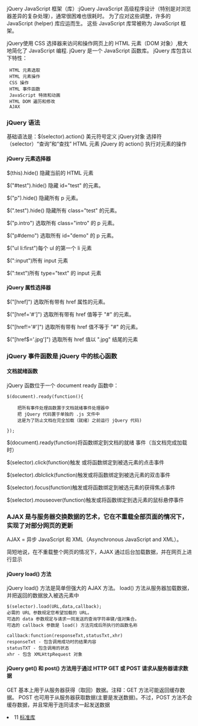 jQuery
JavaScript 框架（库）:jQuery
JavaScript 高级程序设计（特别是对浏览器差异的复杂处理），通常很困难也很耗时。
为了应对这些调整，许多的 JavaScript (helper) 库应运而生。
这些 JavaScript 库常被称为 JavaScript 框架。

jQuery使用 CSS 选择器来访问和操作网页上的 HTML 元素（DOM 对象）,极大地简化了 JavaScript 编程.
jQuery 是一个 JavaScript 函数库。
jQuery 库包含以下特性：
     
     HTML 元素选取
     HTML 元素操作
     CSS 操作 
     HTML 事件函数
     JavaScript 特效和动画
     HTML DOM 遍历和修改
     AJAX

### jQuery 语法
基础语法是：$(selector).action()
    美元符号定义 jQuery对象
    选择符（selector）“查询”和“查找” HTML 元素
    jQuery 的 action() 执行对元素的操作

#### jQuery 元素选择器
$(this).hide() 隐藏当前的 HTML 元素

$("#test").hide() 隐藏 id="test" 的元素。

$("p").hide() 隐藏所有 p 元素。

$(".test").hide() 隐藏所有 class="test" 的元素。

$("p.intro") 选取所有 class="intro" 的 p 元素。

$("p#demo") 选取所有 id="demo" 的 p 元素。

$("ul li:first")每个 ul 的第一个 li 元素    

$(":input")所有 input 元素    

$(":text")所有 type="text" 的 input 元素  



#### jQuery 属性选择器
$("[href]") 选取所有带有 href 属性的元素。

$("[href='#']") 选取所有带有 href 值等于 "#" 的元素。

$("[href!='#']") 选取所有带有 href 值不等于 "#" 的元素。

$("[href$='.jpg']") 选取所有 href 值以 ".jpg" 结尾的元素

### jQuery 事件函数是 jQuery 中的核心函数
#### 文档就绪函数
jQuery 函数位于一个 document ready 函数中：

    $(document).ready(function(){

        把所有事件处理函数置于文档就绪事件处理器中
        把 jQuery 代码置于单独的 .js 文件中
        这是为了防止文档在完全加载（就绪）之前运行 jQuery 代码)

    });

$(document).ready(function)将函数绑定到文档的就绪   事件（当文档完成加载时）

$(selector).click(function)触发 或将函数绑定到被选元素的点击事件

$(selector).dblclick(function)触发或将函数绑定到被选元素的双击事件

$(selector).focus(function)触发或将函数绑定到被选元素的获得焦点事件

$(selector).mouseover(function)触发或将函数绑定到选元素的鼠标悬停事件

### AJAX 是与服务器交换数据的艺术，它在不重载全部页面的情况下，实现了对部分网页的更新
AJAX = 异步 JavaScript 和 XML（Asynchronous JavaScript and XML）。

简短地说，在不重载整个网页的情况下，AJAX 通过后台加载数据，并在网页上进行显示

#### jQuery load() 方法
jQuery load() 方法是简单但强大的 AJAX 方法。
load() 方法从服务器加载数据，并把返回的数据放入被选元素中

    $(selector).load(URL,data,callback);
    必需的 URL 参数规定您希望加载的 URL。
    可选的 data 参数规定与请求一同发送的查询字符串键/值对集合。
    可选的 callback 参数是 load() 方法完成后所执行的函数名称
    
    callback:function(responseTxt,statusTxt,xhr)
    responseTxt - 包含调用成功时的结果内容
    statusTXT - 包含调用的状态
    xhr - 包含 XMLHttpRequest 对象

#### jQuery get() 和 post() 方法用于通过 HTTP GET 或 POST 请求从服务器请求数据
GET 基本上用于从服务器获得（取回）数据。注释：GET 方法可能返回缓存数据。
POST 也可用于从服务器获取数据(主要是发送数据)。不过，POST 方法不会缓存数据，并且常用于连同请求一起发送数据

<li class="level1">
<span class="index">11</span>
<span class="text"><a href="#11">标准库</a></span>
</li>

